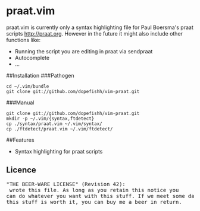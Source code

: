 praat.vim
=========
praat.vim is currently only a syntax highlighting file for Paul Boersma's praat
scripts http://praat.org. However in the future it might also include other
functions like:

- Running the script you are editing in praat via sendpraat
- Autocomplete
- ...

##Installation
###Pathogen

	cd ~/.vim/bundle
	git clone git://github.com/dopefishh/vim-praat.git

###Manual

	git clone git://github.com/dopefishh/vim-praat.git
	mkdir -p ~/.vim/{syntax,ftdetect}
	cp ./syntax/praat.vim ~/.vim/syntax/
	cp ./ftdetect/praat.vim ~/.vim/ftdetect/

##Features
- Syntax highlighting for praat scripts

## Licence
<pre>"THE BEER-WARE LICENSE" (Revision 42):
<mart@martlubbers.net> wrote this file. As long as you retain this notice you
can do whatever you want with this stuff. If we meet some day, and you think
this stuff is worth it, you can buy me a beer in return.</pre>
